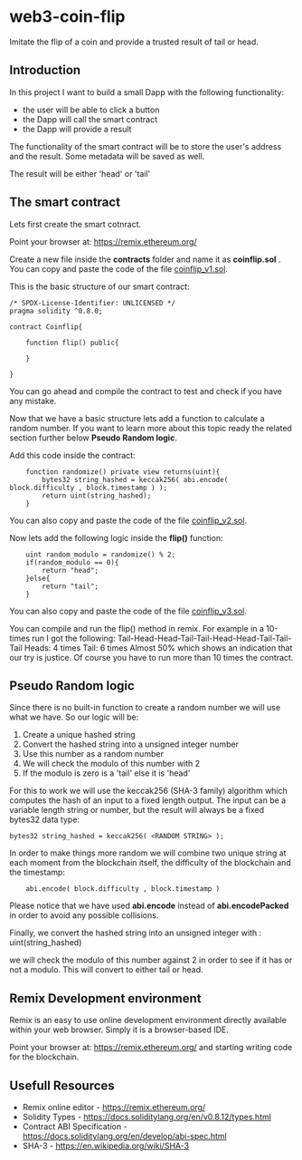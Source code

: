 # web3-coin-flip
Imitate the flip of a coin and provide a trusted result of tail or head.

## Introduction
In this project I want to build a small Dapp with the following functionality:

* the user will be able to click a button
* the Dapp will call the smart contract
* the Dapp will provide a result

The functionality of the smart contract will be to store the user's address and the result. Some metadata will be saved as well.

The result will be either 'head' or 'tail'

## The smart contract
Lets first create the smart cotnract.

Point your browser at: https://remix.ethereum.org/

Create a new file inside the __contracts__ folder and name it as **coinflip.sol** . You can copy and paste the code of the file [coinflip_v1.sol](contracts/coinflip_v1.sol).

This is the basic structure of our smart contract:

```Solidity
/* SPDX-License-Identifier: UNLICENSED */
pragma solidity ^0.8.0;

contract Coinflip{

    function flip() public{

    }
    
}
```

You can go ahead and compile the contract to test and check if you have any mistake.

Now that we have a basic structure lets add a function to calculate a random number. If you want to learn more about this topic ready the related section further below **Pseudo Random logic**.

Add this code inside the contract:
```Solidity
    function randomize() private view returns(uint){
        bytes32 string_hashed = keccak256( abi.encode( block.difficulty , block.timestamp ) );
        return uint(string_hashed);
    }   
```
You can also copy and paste the code of the file [coinflip_v2.sol](contracts/coinflip_v2.sol).

Now lets add the following logic inside the **flip()** function:
```Solidity
    uint random_modulo = randomize() % 2;
    if(random_modulo == 0){
        return "head";
    }else{
        return "tail";
    } 
 ```
 You can also copy and paste the code of the file [coinflip_v3.sol](contracts/coinflip_v3.sol).

 You can compile and run the flip() method in remix. For example in a 10-times run I got the following:
 Tail-Head-Head-Tail-Tail-Head-Head-Tail-Tail-Tail
 Heads: 4 times
 Tail: 6 times
 Almost 50% which shows an indication that our try is justice. Of course you have to run more than 10 times the contract.

## Pseudo Random logic
Since there is no built-in function to create a random number we will use what we have. So our logic will be:

1. Create a unique hashed string
2. Convert the hashed string into a unsigned integer number
3. Use this number as a random number
4. We will check the modulo of this number with 2
5. If the modulo is zero is a 'tail' else it is 'head'

For this to work we will use the keccak256 (SHA-3 family) algorithm which computes the hash of an input to a fixed length output. The input can be a variable length string or number, but the result will always be a fixed bytes32 data type:
```Solidity
bytes32 string_hashed = keccak256( <RANDOM STRING> );
```

In order to make things more random we will combine two unique string at each moment from the blockchain itself, the difficulty of the blockchain and the timestamp:
```Solidity
    abi.encode( block.difficulty , block.timestamp )
```

Please notice that we have used **abi.encode** instead of **abi.encodePacked** in order to avoid any possible collisions.

Finally,  we convert the hashed string into an unsigned integer with : uint(string_hashed)

we will check the modulo of this number against 2 in order to see if it has or not a modulo. This will convert to either tail or head.

## Remix Development environment
Remix is an easy to use online development environment directly available within your web browser. Simply it is a browser-based IDE.

Point your browser at: https://remix.ethereum.org/ and starting writing code for the blockchain.

## Usefull Resources
* Remix online editor - https://remix.ethereum.org/
* Solidity Types - https://docs.soliditylang.org/en/v0.8.12/types.html
* Contract ABI Specification - https://docs.soliditylang.org/en/develop/abi-spec.html
* SHA-3 - https://en.wikipedia.org/wiki/SHA-3
